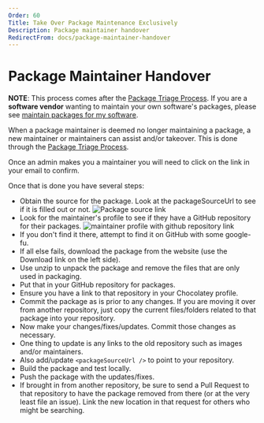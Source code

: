 ```yaml
---
Order: 60
Title: Take Over Package Maintenance Exclusively
Description: Package maintainer handover
RedirectFrom: docs/package-maintainer-handover
---
```


# Package Maintainer Handover

**NOTE**: This process comes after the [Package Triage Process](PackageTriageProcess). If you are a **software vendor** wanting to maintain your own software's packages, please see [maintain packages for my software](./package-triage-process#i-want-to-take-overhelp-with-package-maintenance-for-my-software).


When a package maintainer is deemed no longer maintaining a package, a new maintainer or maintainers can assist and/or takeover. This is done through the [Package Triage Process](PackageTriageProcess).

Once an admin makes you a maintainer you will need to click on the link in your email to confirm.

Once that is done you have several steps:

 * Obtain the source for the package. Look at the packageSourceUrl to see if it is filled out or not.
![Package source link](https://cloud.githubusercontent.com/assets/63502/12520704/c124c60e-c10b-11e5-9de9-1127ce0c602e.png)
 * Look for the maintainer's profile to see if they have a GitHub repository for their packages.
![maintainer profile with github repository link](https://cloud.githubusercontent.com/assets/63502/12520758/f755bf4e-c10b-11e5-831e-4da3a91c42c9.png)
 * If you don't find it there, attempt to find it on GitHub with some google-fu.
 * If all else fails, download the package from the website (use the Download link on the left side).
 * Use unzip to unpack the package and remove the files that are only used in packaging.
 * Put that in your GitHub repository for packages.
 * Ensure you have a link to that repository in your Chocolatey profile.
 * Commit the package as is prior to any changes. If you are moving it over from another repository, just copy the current files/folders related to that package into your repository.
 * Now make your changes/fixes/updates. Commit those changes as necessary.
 * One thing to update is any links to the old repository such as images and/or maintainers.
 * Also add/update `<packageSourceUrl />` to point to your repository.
 * Build the package and test locally.
 * Push the package with the updates/fixes.
 * If brought in from another repository, be sure to send a Pull Request to that repository to have the package removed from there (or at the very least file an issue). Link the new location in that request for others who might be searching.
